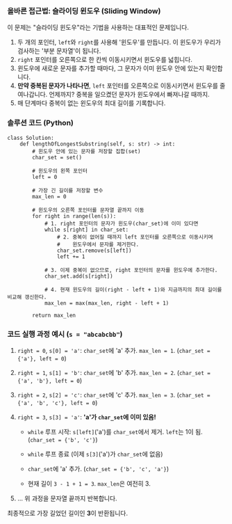 
### **올바른 접근법: 슬라이딩 윈도우 (Sliding Window)**

이 문제는 "슬라이딩 윈도우"라는 기법을 사용하는 대표적인 문제입니다.

1. 두 개의 포인터, `left`와 `right`를 사용해 '윈도우'를 만듭니다. 이 윈도우가 우리가 검사하는 '부분 문자열'이 됩니다.
2. `right` 포인터를 오른쪽으로 한 칸씩 이동시키면서 윈도우를 넓힙니다.
3. 윈도우에 새로운 문자를 추가할 때마다, 그 문자가 이미 윈도우 안에 있는지 확인합니다.
4. **만약 중복된 문자가 나타나면**, `left` 포인터를 오른쪽으로 이동시키면서 윈도우를 줄여나갑니다. 언제까지? 중복을 일으켰던 문자가 윈도우에서 빠져나갈 때까지.
5. 매 단계마다 중복이 없는 윈도우의 최대 길이를 기록합니다.

### **솔루션 코드 (Python)**


```
class Solution:
    def lengthOfLongestSubstring(self, s: str) -> int:
        # 윈도우 안에 있는 문자를 저장할 집합(set)
        char_set = set()
        
        # 윈도우의 왼쪽 포인터
        left = 0
        
        # 가장 긴 길이를 저장할 변수
        max_len = 0
        
        # 윈도우의 오른쪽 포인터를 문자열 끝까지 이동
        for right in range(len(s)):
            # 1. right 포인터의 문자가 윈도우(char_set)에 이미 있다면
            while s[right] in char_set:
                # 2. 중복이 없어질 때까지 left 포인터를 오른쪽으로 이동시키며
                #    윈도우에서 문자를 제거한다.
                char_set.remove(s[left])
                left += 1
            
            # 3. 이제 중복이 없으므로, right 포인터의 문자를 윈도우에 추가한다.
            char_set.add(s[right])
            
            # 4. 현재 윈도우의 길이(right - left + 1)와 지금까지의 최대 길이를 비교해 갱신한다.
            max_len = max(max_len, right - left + 1)
            
        return max_len

```

### **코드 실행 과정 예시 (`s = "abcabcbb"`)**

1. `right = 0`, `s[0] = 'a'`: `char_set`에 'a' 추가. `max_len = 1`. (`char_set = {'a'}, left = 0`)
    
2. `right = 1`, `s[1] = 'b'`: `char_set`에 'b' 추가. `max_len = 2`. (`char_set = {'a', 'b'}, left = 0`)
    
3. `right = 2`, `s[2] = 'c'`: `char_set`에 'c' 추가. `max_len = 3`. (`char_set = {'a', 'b', 'c'}, left = 0`)
    
4. `right = 3`, `s[3] = 'a'`: **'a'가 `char_set`에 이미 있음!**
    
    - `while` 루프 시작: `s[left]`('a')를 `char_set`에서 제거. `left`는 1이 됨. (`char_set = {'b', 'c'}`)
        
    - `while` 루프 종료 (이제 `s[3]`('a')가 `char_set`에 없음)
        
    - `char_set`에 'a' 추가. (`char_set = {'b', 'c', 'a'}`)
        
    - 현재 길이 `3 - 1 + 1 = 3`. `max_len`은 여전히 3.
        
5. ... 위 과정을 문자열 끝까지 반복합니다.
    

최종적으로 가장 길었던 길이인 **3**이 반환됩니다.
